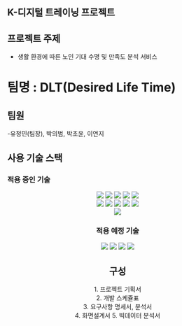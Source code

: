 ## K-디지털 트레이닝 프로젝트

## 프로젝트 주제
- 생활 환경에 따른 노인 기대 수명 및 만족도 분석 서비스

# 팀명 : DLT(Desired Life Time)

## 팀원
 -유정민(팀장), 박의범, 박초윤, 이연지

## 사용 기술 스택

### 적용 중인 기술
<div align = "center">
 <img src="https://img.shields.io/badge/java-007396?style=for-the-badge&logo=java&logoColor=white"> <!-- Java -->
 <img src="https://img.shields.io/badge/java-007396?style=for-the-badge&logo=java&logoColor=white"> <!-- Servlet -->
 <img src="https://img.shields.io/badge/java-007396?style=for-the-badge&logo=java&logoColor=white"> <!-- JSP -->
 <img src="https://img.shields.io/badge/oracle-F80000?style=for-the-badge&logo=oracle&logoColor=white"> <!-- Oracle DB -->
 <img src="https://img.shields.io/badge/git-F05032?style=for-the-badge&logo=git&logoColor=white"> <!-- git -->


 <br>
 <img src="https://img.shields.io/badge/html5-E34F26?style=for-the-badge&logo=html5&logoColor=white"> <!-- HTML5 -->
 <img src="https://img.shields.io/badge/css-1572B6?style=for-the-badge&logo=css3&logoColor=white">    <!-- Css3 -->
 <img src="https://img.shields.io/badge/javascript-F7DF1E?style=for-the-badge&logo=javascript&logoColor=black">  <!-- JavaScript -->
 <img src="https://img.shields.io/badge/jquery-0769AD?style=for-the-badge&logo=jquery&logoColor=white"> <!-- JQuery -->
 <img src="https://img.shields.io/badge/bootstrap-7952B3?style=for-the-badge&logo=bootstrap&logoColor=white"> <!-- BootStrap -->

 <br>
 <img src="https://img.shields.io/badge/apache tomcat-F8DC75?style=for-the-badge&logo=apachetomcat&logoColor=white"> <!-- tomcat9 -->
<div>
 

### 적용 예정 기술
<div align = "center">
 <img src="https://img.shields.io/badge/spring-6DB33F?style=for-the-badge&logo=spring&logoColor=white"> <!-- Spring MVC -->
 <img src="https://img.shields.io/badge/springboot-6DB33F?style=for-the-badge&logo=springboot&logoColor=white"> <!-- Spring Boot -->
 <img src="https://img.shields.io/badge/linux-FCC624?style=for-the-badge&logo=linux&logoColor=black"> <!-- Linux -->
 <img src="https://img.shields.io/badge/amazonaws-232F3E?style=for-the-badge&logo=amazonaws&logoColor=white"> <!-- AWS -->
</div>

## 구성
<div>
 1. 프로젝트 기획서<br>
 2. 개발 스케쥴표<br>
 3. 요구사항 명세서, 분석서<br>
 4. 화면설계서
 5. 빅데이터 분석서
</div>



